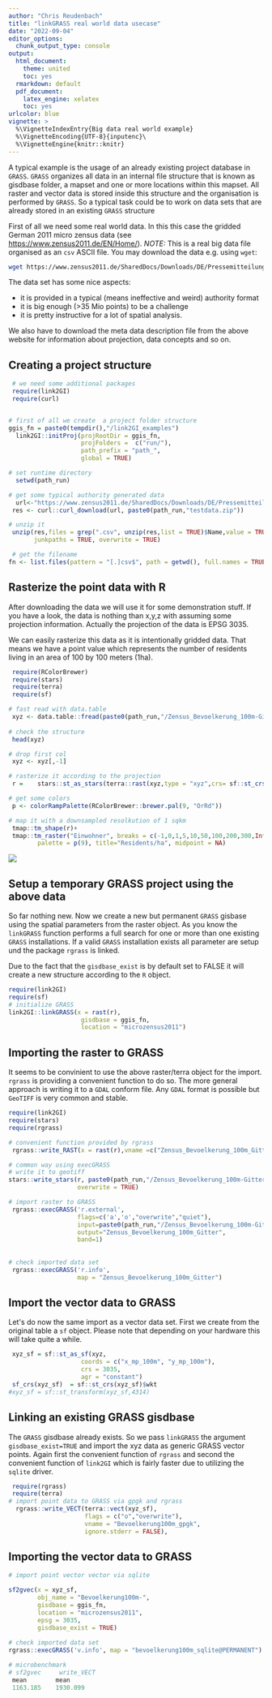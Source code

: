 ```yaml
---
author: "Chris Reudenbach"
title: "linkGRASS real world data usecase"
date: "2022-09-04"
editor_options:
  chunk_output_type: console
output:
  html_document: 
    theme: united
    toc: yes
  rmarkdown: default
  pdf_document:
    latex_engine: xelatex
    toc: yes
urlcolor: blue
vignette: >
  %\VignetteIndexEntry{Big data real world example}
  %\VignetteEncoding{UTF-8}{inputenc}\
  %\VignetteEngine{knitr::knitr}
---
```



A typical example is the usage of an already existing project database in `GRASS`. `GRASS` organizes all data in an internal file structure that is known as gisdbase folder, a mapset and one or more locations within this mapset. All raster and vector data is stored inside this structure and the organisation is performed by `GRASS`. So a typical task could be to work on data sets that are already stored in an existing `GRASS` structure

First of all we need some real world data. In this this case the gridded German 2011 micro zensus data (see https://www.zensus2011.de/EN/Home/). *NOTE:* This is a real big data file organised as an `csv` ASCII file. You may download the data e.g. using `wget`:

```sh
wget https://www.zensus2011.de/SharedDocs/Downloads/DE/Pressemitteilung/DemografischeGrunddaten/csv_Bevoelkerung_100m_Gitter.zip?__blob=publicationFile&v=3

```
The data set has some nice aspects:

  - it is provided in a typical (means ineffective and weird) authority format
  - it is big enough (>35 Mio points) to be a challenge
  - it is pretty instructive for a lot of spatial analysis. 

We also have to download the meta data description file from the above website for information about projection, data concepts and so on.

## Creating a project structure


```r
 # we need some additional packages
 require(link2GI)
 require(curl)


# first of all we create  a project folder structure 
ggis_fn = paste0(tempdir(),"/link2GI_examples")
  link2GI::initProj(projRootDir = ggis_fn, 
                    projFolders =  c("run/"),
                    path_prefix = "path_",
                    global = TRUE)

# set runtime directory
  setwd(path_run)

# get some typical authority generated data 
  url<-"https://www.zensus2011.de/SharedDocs/Downloads/DE/Pressemitteilung/DemografischeGrunddaten/csv_Bevoelkerung_100m_Gitter.zip;jsessionid=294313DDBB57914D6636DE373897A3F2.2_cid389?__blob=publicationFile&v=3"
 res <- curl::curl_download(url, paste0(path_run,"testdata.zip"))

# unzip it
 unzip(res,files = grep(".csv", unzip(res,list = TRUE)$Name,value = TRUE),
       junkpaths = TRUE, overwrite = TRUE)

 # get the filename 
fn <- list.files(pattern = "[.]csv$", path = getwd(), full.names = TRUE)
```


## Rasterize the point data with R

After downloading the data we will use it for some demonstration stuff. If you have a look, the data is nothing than x,y,z with assuming some projection information. Actually the projection of the data is EPSG 3035. 

We can easily rasterize this data as it is intentionally gridded data. That means we have a point value which represents the number of residents living in an area of 100 by 100 meters (1ha).



```r
 require(RColorBrewer)
 require(stars)
 require(terra)
 require(sf)

# fast read with data.table 
 xyz <- data.table::fread(paste0(path_run,"/Zensus_Bevoelkerung_100m-Gitter.csv"))
 
# check the structure
 head(xyz)

# drop first col
 xyz <- xyz[,-1]

# rasterize it according to the projection 
 r =	stars::st_as_stars(terra::rast(xyz,type = "xyz",crs= sf::st_crs(3035)$wkt))

# get some colors
 p <- colorRampPalette(RColorBrewer::brewer.pal(9, "OrRd"))

# map it with a downsampled resolkution of 1 sqkm
 tmap::tm_shape(r)+
 tmap::tm_raster("Einwohner", breaks = c(-1,0,1,5,10,50,100,200,300,Inf),  
		palette = p(9), title="Residents/ha", midpoint = NA) 
```

![](https://raw.githubusercontent.com/r-spatial/link2GI/master/figures/residents.png)


## Setup a temporary GRASS project using the above data

So far nothing new. Now we create a new but permanent `GRASS` gisbase using the spatial parameters from the raster object. As you know the `linkGRASS` function performs a full search for one or more than one existing  `GRASS` installations. If a valid `GRASS` installation exists all parameter are setup und the package `rgrass`  is linked.

Due to the fact that the `gisdbase_exist` is by default set to FALSE it will create a new structure according to the `R` object. 



```r
require(link2GI)
require(sf)
# initialize GRASS 
link2GI::linkGRASS(x = rast(r), 
                    gisdbase = ggis_fn,
                    location = "microzensus2011")   
```


## Importing the raster to GRASS
It seems to be convinient to use the above raster/terra object for the import. `rgrass` is providing a convenient function to do so. The more general approach is writing it to a `GDAL` conform file. Any `GDAL` format is possible but `GeoTIFF` is very common and stable.



```r
require(link2GI)
require(stars)
require(rgrass)

# convenient function provided by rgrass 
 rgrass::write_RAST(x = rast(r),vname =c("Zensus_Bevoelkerung_100m_Gitter"), flags=c("o", "overwrite"))

# common way using execGRASS  
# write it to geotiff
stars::write_stars(r, paste0(path_run,"/Zensus_Bevoelkerung_100m-Gitter.tif"), 
                   overwrite = TRUE)

# import raster to GRASS
 rgrass::execGRASS('r.external',
                   flags=c('a','o',"overwrite","quiet"),
                   input=paste0(path_run,"/Zensus_Bevoelkerung_100m-Gitter.tif"),
                   output="Zensus_Bevoelkerung_100m_Gitter",
                   band=1)
 
  
# check imported data set
 rgrass::execGRASS('r.info',
                   map = "Zensus_Bevoelkerung_100m_Gitter") 
```

## Import the vector data to GRASS

Let's do now the same import as a vector data set. First we create from the original table a `sf` object. Please note that depending on your hardware this will take quite a while.



```r
 xyz_sf = sf::st_as_sf(xyz,
                    coords = c("x_mp_100m", "y_mp_100m"),
                    crs = 3035,
                    agr = "constant")
 sf_crs(xyz_sf)  = sf::st_crs(xyz_sf)$wkt
#xyz_sf = sf::st_transform(xyz_sf,4314)
```

## Linking an existing GRASS gisdbase

The `GRASS` gisdbase already exists. So we pass `linkGRASS` the argument `gisdbase_exist=TRUE` and import the xyz data as generic GRASS vector points. Again first the convenient function of `rgrass` and second the convenient function of `link2GI` which is fairly faster due to utilizing the `sqlite` driver. 



```r
 require(rgrass)
 require(terra)
# import point data to GRASS via gpgk and rgrass
  rgrass::write_VECT(terra::vect(xyz_sf),
                     flags = c("o","overwrite"),
                     vname = "Bevoelkerung100m_gpgk",
                     ignore.stderr = FALSE), 
```


## Importing the vector data to GRASS


```r
# import point vector vector via sqlite 

sf2gvec(x = xyz_sf,
        obj_name = "Bevoelkerung100m-",
        gisdbase = ggis_fn,
        location = "microzensus2011",
        epsg = 3035,
        gisdbase_exist = TRUE)
  
# check imported data set
rgrass::execGRASS('v.info', map = "bevoelkerung100m_sqlite@PERMANENT")   
```


```r
# microbenchmark  
# sf2gvec     write_VECT
 mean        mean   
 1163.185    1930.099
```

